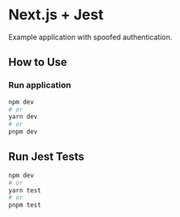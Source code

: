 # Next.js + Jest

Example application with spoofed authentication.

## How to Use

### Run application

```bash
npm dev
# or
yarn dev
# or
pnpm dev
```

## Run Jest Tests

```bash
npm dev
# or
yarn test
# or
pnpm test
```
